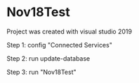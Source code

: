 # Nov18Test

Project was created with visual studio 2019

   Step 1: config "Connected Services"

   Step 2: run update-database

   Step 3: run "Nov18Test"
